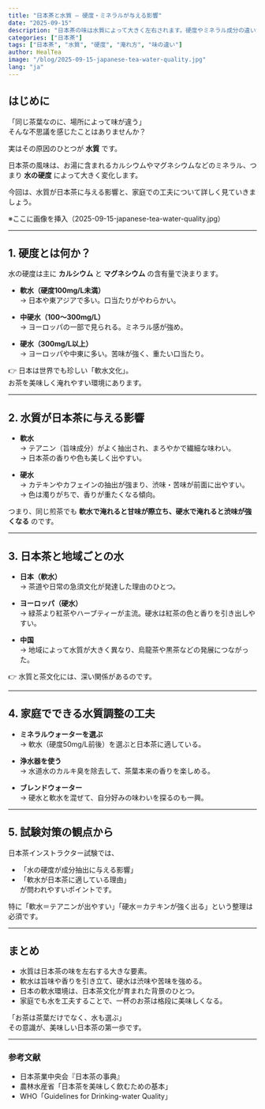 ```yaml
---
title: "日本茶と水質 ― 硬度・ミネラルが与える影響"
date: "2025-09-15"
description: "日本茶の味は水質によって大きく左右されます。硬度やミネラル成分の違いが、香りや旨味、渋味にどのような影響を与えるのかを解説します。"
categories: ["日本茶"]
tags: ["日本茶", "水質", "硬度", "淹れ方", "味の違い"]
author: HealTea
image: "/blog/2025-09-15-japanese-tea-water-quality.jpg"
lang: "ja"
---
```


## はじめに
「同じ茶葉なのに、場所によって味が違う」  
そんな不思議を感じたことはありませんか？  

実はその原因のひとつが **水質** です。  

日本茶の風味は、お湯に含まれるカルシウムやマグネシウムなどのミネラル、つまり **水の硬度** によって大きく変化します。  

今回は、水質が日本茶に与える影響と、家庭での工夫について詳しく見ていきましょう。  

※ここに画像を挿入（2025-09-15-japanese-tea-water-quality.jpg）

---

## 1. 硬度とは何か？
水の硬度は主に **カルシウム** と **マグネシウム** の含有量で決まります。  

- **軟水（硬度100mg/L未満）**  
  → 日本や東アジアで多い。口当たりがやわらかい。  

- **中硬水（100〜300mg/L）**  
  → ヨーロッパの一部で見られる。ミネラル感が強め。  

- **硬水（300mg/L以上）**  
  → ヨーロッパや中東に多い。苦味が強く、重たい口当たり。  

👉 日本は世界でも珍しい「軟水文化」。  
お茶を美味しく淹れやすい環境にあります。  

---

## 2. 水質が日本茶に与える影響
- **軟水**  
  → テアニン（旨味成分）がよく抽出され、まろやかで繊細な味わい。  
  → 日本茶の香りや色も美しく出やすい。  

- **硬水**  
  → カテキンやカフェインの抽出が強まり、渋味・苦味が前面に出やすい。  
  → 色は濁りがちで、香りが重たくなる傾向。  

つまり、同じ煎茶でも **軟水で淹れると甘味が際立ち、硬水で淹れると渋味が強くなる** のです。  

---

## 3. 日本茶と地域ごとの水
- **日本（軟水）**  
  → 茶道や日常の急須文化が発達した理由のひとつ。  

- **ヨーロッパ（硬水）**  
  → 緑茶より紅茶やハーブティーが主流。硬水は紅茶の色と香りを引き出しやすい。  

- **中国**  
  → 地域によって水質が大きく異なり、烏龍茶や黒茶などの発展につながった。  

👉 水質と茶文化には、深い関係があるのです。  

---

## 4. 家庭でできる水質調整の工夫
- **ミネラルウォーターを選ぶ**  
  → 軟水（硬度50mg/L前後）を選ぶと日本茶に適している。  

- **浄水器を使う**  
  → 水道水のカルキ臭を除去して、茶葉本来の香りを楽しめる。  

- **ブレンドウォーター**  
  → 硬水と軟水を混ぜて、自分好みの味わいを探るのも一興。  

---

## 5. 試験対策の観点から
日本茶インストラクター試験では、  
- 「水の硬度が成分抽出に与える影響」  
- 「軟水が日本茶に適している理由」  
が問われやすいポイントです。  

特に「軟水＝テアニンが出やすい」「硬水＝カテキンが強く出る」という整理は必須です。  

---

## まとめ
- 水質は日本茶の味を左右する大きな要素。  
- 軟水は旨味や香りを引き立て、硬水は渋味や苦味を強める。  
- 日本の軟水環境は、日本茶文化が育まれた背景のひとつ。  
- 家庭でも水を工夫することで、一杯のお茶は格段に美味しくなる。  

「お茶は茶葉だけでなく、水も選ぶ」  
その意識が、美味しい日本茶の第一歩です。  

---

### 参考文献
- 日本茶業中央会『日本茶の事典』  
- 農林水産省「日本茶を美味しく飲むための基本」  
- WHO「Guidelines for Drinking-water Quality」  
